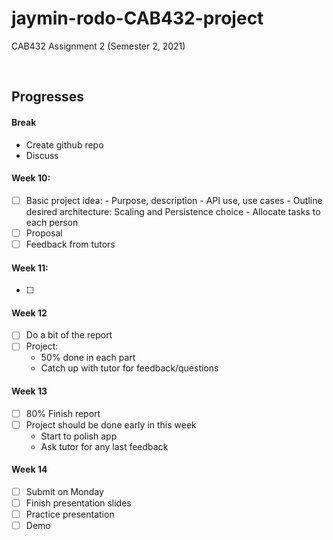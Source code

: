 # jaymin-rodo-CAB432-project
CAB432 Assignment 2 (Semester 2, 2021)





<br>

## **Progresses**

#### Break
- Create github repo
- Discuss

#### Week 10: 
- [ ] Basic project idea:
		- Purpose, description
		- API use, use cases
		- Outline desired architecture: Scaling and Persistence choice
		- Allocate tasks to each person
- [ ] Proposal
- [ ] Feedback from tutors
	
#### Week 11:
- [ ] 


#### Week 12
- [ ] Do a bit of the report
- [ ] Project:
	- 50% done in each part
	- Catch up with tutor for feedback/questions

#### Week 13
- [ ] 80% Finish report
- [ ] Project should be done early in this week
	- Start to polish app
	- Ask tutor for any last feedback


#### Week 14
- [ ] Submit on Monday
- [ ] Finish presentation slides
- [ ] Practice presentation
- [ ] Demo